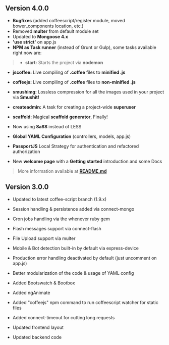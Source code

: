 ## Version 4.0.0

- **Bugfixes** (added coffeescript/register module, moved bower_components location, etc.)
- Removed **multer** from default module set
- Updated to **Mongoose 4.x**  
- **'use strict'** on app.js
- **NPM as Task runner** (instead of Grunt or Gulp), some tasks available right now are:

> - **start:** Starts the project via **nodemon**
- **jscoffee:** Live compiling of **.coffee** files to **minified .js**
- **coffeejs:** Live compiling of **.coffee** files to **non-minified .js**
- **smushimg:** Lossless compression for all the images used in your project via **Smushit!**
- **createadmin:** A task for creating a project-wide **superuser**
- **scaffold:** Magical **scaffold generator**, Finally!

- Now using **SaSS** instead of LESS
- **Global YAML Configuration** (controllers, models, app.js)
- **PassportJS** Local Strategy for authentication and refactored authorization
- New **welcome page** with a **Getting started** introduction and some Docs

> More information available at [**README.md**][1]

## Version 3.0.0

- Updated to latest coffee-script branch (1.9.x)
- Session handling & persistence added via connect-mongo
- Cron jobs handling via the whenever ruby gem
- Flash messages support via connect-flash
- File Upload support via multer
- Mobile & Bot detection built-in by default via express-device
- Production error handling deactivated by default (just uncomment on app.js)
- Better modularization of the code & usage of YAML config
- Added Bootswatch & Bootbox
- Added ngAnimate
- Added "coffeejs" npm command to run coffeescript watcher for static files
- Added connect-timeout for cutting long requests
- Updated frontend layout
- Updated backend code


  [1]: https://github.com/Jmlevick/mean-boilerplate/blob/master/README.md

